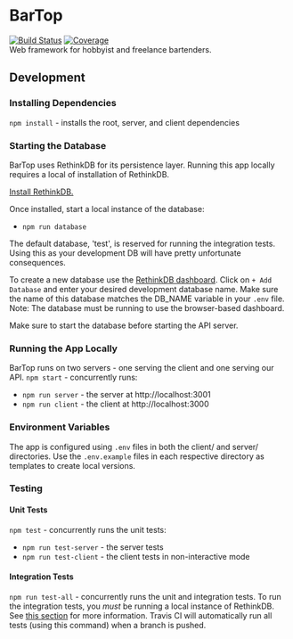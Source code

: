 # BarTop
[![Build Status](https://travis-ci.org/dpopp07/bartop.svg?branch=dev)](https://travis-ci.org/dpopp07/bartop) 
[![Coverage](https://codecov.io/gh/dpopp07/bartop/branch/dev/graph/badge.svg)](https://codecov.io/gh/dpopp07/bartop)  
Web framework for hobbyist and freelance bartenders.

## Development

### Installing Dependencies
`npm install` - installs the root, server, and client dependencies

### Starting the Database
BarTop uses RethinkDB for its persistence layer. Running this app locally requires a local of installation of RethinkDB.

[Install RethinkDB.](https://www.rethinkdb.com/docs/install/)

Once installed, start a local instance of the database:
* `npm run database`

The default database, 'test', is reserved for running the integration tests. Using this as your development DB will have pretty unfortunate consequences.

To create a new database use the [RethinkDB dashboard](http://localhost:8080/#tables). Click on `+ Add Database` and enter your desired development database name. Make sure the name of this database matches the DB_NAME variable in your `.env` file. Note: The database must be running to use the browser-based dashboard.

Make sure to start the database before starting the API server.

### Running the App Locally
BarTop runs on two servers - one serving the client and one serving our API.
`npm start` - concurrently runs:
* `npm run server` - the server at http://localhost:3001
* `npm run client` - the client at http://localhost:3000

### Environment Variables

The app is configured using `.env` files in both the client/ and server/ directories. Use the `.env.example` files in each respective directory as templates to create local versions.

### Testing
#### Unit Tests
`npm test` - concurrently runs the unit tests:
* `npm run test-server` - the server tests
* `npm run test-client` - the client tests in non-interactive mode

#### Integration Tests
`npm run test-all` - concurrently runs the unit and integration tests.
To run the integration tests, you _must_ be running a local instance of RethinkDB. See [this section](#starting-the-database) for more information.
Travis CI will automatically run all tests (using this command) when a branch is pushed.

